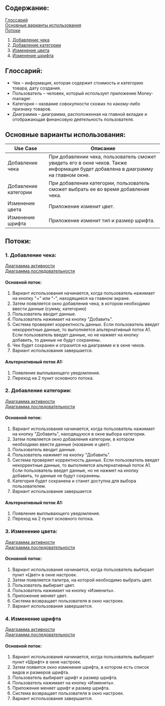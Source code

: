 ## Содержание: 

[Глоссарий](#Глоссарий) <br>
[Основные варианты использования](#1) <br>
[Потоки](#2) <br>
1. [Добавление чека](#3) <br>
2. [Добавление категории](#4) <br>
3. [Изменение цвета](#5) <br>
4. [Изменение шрифта](#6) <br>


## Глоссарий: <a name="Глоссарий"> </a>

<ul> 
  <li> Чек – информация, которая содержит стоимость и категорию товара, дату создания. </li>
  <li> Пользователь – человек, который использует приложение Money-manager. </li>
  <li> Категория – название совокупности схожих по какому-либо признаку товаров. </li>
  <li> Диаграмма – диаграмма, расположенная на главной вкладке и отображающая финансовую деятельность пользователя. </li>
 </ul>
 
## Основные варианты использования: <a name="1"> </a>

|Use Case| Описание | 
|--|--| 
|Добавление чека | При добавлении чека, пользователь сможет увидеть его в окне чеков. Также информация будет добавлена в диаграмму на главном окне. | 
|Добавление категории | При добавлении категории, пользователь сможет выбрать ее во время добавления чека.|
|Изменение цвета | Приложение изменит цвет.|
|Изменение шрифта| Приложение изменит тип и размер шрифта.|

## Потоки: <a name="2"> </a>

### 1. Добавление чека: <a name="3"> </a>

<a href=https://github.com/DanaKlimova/Money-Manager/blob/master/UML/Activity/Activity_add_cash_vaucher.jpg> Диаграмма активности</a> <br>
<a href=https://github.com/DanaKlimova/Money-Manager/blob/master/UML/Sequence/Sequence_add_cash_vaucher.jpg> Диаграмма последовательности</a> 

#### Основной поток:
<ul>
  <li type="1">Вариант использования начинается, когда пользователь нажимает на кнопку "+" или "-", находящиеся на главном экране.</li> 
  <li type="1"> Затем появляется окно добавления чека, в котором необходимо ввести данные (сумму, категорию)</li> 
  <li type="1">Пользователь вводит данные.</li>
  <li type="1">Пользователь нажимает на кнопку "Добавить". </li>
  <li type="1">Система проверяет корректность данных. Если пользователь введет некорректные данные, то выполняется альтернативный поток А1. Если пользователь введет данные, но не нажмет на кнопку добавить, то данные не будут сохранены.</li>
  <li type="1">Чек будет сохранен и отразится на диаграмме и в окне чеков. </li>
  <li type="1">Вариант использования завершается.</li>
</ul>

#### Альтернативный поток А1:

<ul>
  <li type="1">Появление выплывающего уведомления.</li>
  <li type="1">Переход на 2 пункт основного потока.</li>
</ul>

### 2. Добавление категории: <a name="4"> </a>

<a href=https://github.com/DanaKlimova/Money-Manager/blob/master/UML/Activity/Activity_add_category.jpg> Диаграмма активности</a> <br>
<a href=https://github.com/DanaKlimova/Money-Manager/blob/master/UML/Sequence/Sequence_add_category.jpg> Диаграмма последовательности</a> 

#### Основной поток:

<ul>
  <li type="1">Вариант использования начинается, когда пользователь нажимает на кнопку "Добавить", находящуюся в окне выбора категории.</li>
  <li type="1">Затем появляется окно добавления категории, в котором необходимо ввести данные (название и цвет).</li>
  <li type="1"> Пользователь вводит данные.</li>
  <li type="1">Пользователь нажимет на кнопку "Добавить". </li>
  <li type="1">Система проверяет корректность данных. Если пользователь введет некорректные данные, то выполняется альтернативный поток А1. Если пользователь введет данные, но не нажмет на кнопку добавить, то данные не будут сохранены.</li>
  <li type="1">Категория будет сохранена и станет доступна для выбора пользователем. </li>
  <li type="1">Вариант использования завершается</li>
</ul>

#### Альтернативный поток А1:

<ul>
  <li type="1">Появление выплывающего уведомления.</li>
  <li type="1">Переход на 2 пункт основного потока.</li>
</ul>

### 3. Изменение цвета: <a name="5"> </a>

<a href=https://github.com/DanaKlimova/Money-Manager/blob/master/UML/Activity/Activity_change_color.jpg> Диаграмма активности</a> <br>
<a href=https://github.com/DanaKlimova/Money-Manager/blob/master/UML/Sequence/Sequence_change_color.jpg> Диаграмма последовательности</a> 

#### Основной поток:

<ul>
  <li type="1">Вариант использования начинается, когда пользователь выбирает пункт «Цвет» в окне настроек.</li>
  <li type="1">Затем появляется палитра, на которой необходимо выбрать цвет.</li>
  <li type="1">Пользователь выбирает цвет. </li> 
  <li type="1">Пользователь нажимает на кнопку «Изменить».</li>
  <li type="1">Приложение меняет цвет.</li>
  <li type="1">Система возвращает пользователя в окно настроек.</li>
  <li type="1">Вариант использования завершается.</li>
</ul>

### 4. Изменение шрифта <a name="6"> </a>

<a href=https://github.com/DanaKlimova/Money-Manager/blob/master/UML/Activity/Activity_change_font.jpg> Диаграмма активности</a> <br>
<a href=https://github.com/DanaKlimova/Money-Manager/blob/master/UML/Sequence/Sequence_change_font.jpg> Диаграмма последовательности</a> 

#### Основной поток:

<ul>
  <li type="1">Вариант использования начинается, когда пользователь выбирает пункт «Шрифт» в окне настроек.</li>
  <li type="1">Затем появится окно изменения шрифта, в котором есть список видов и размеров шрифта.</li>
  <li type="1">Пользователь выбирает шрифт и размер шрифта. </li>
  <li type="1">Пользователь нажимает на кнопку «Изменить».</li>
  <li type="1">Приложение меняет шрифт и размер шрифта.</li>
  <li type="1">Система возвращает пользователя в окно настроек.</li>
  <li type="1">Вариант использования завершается.</li>
</ul>
